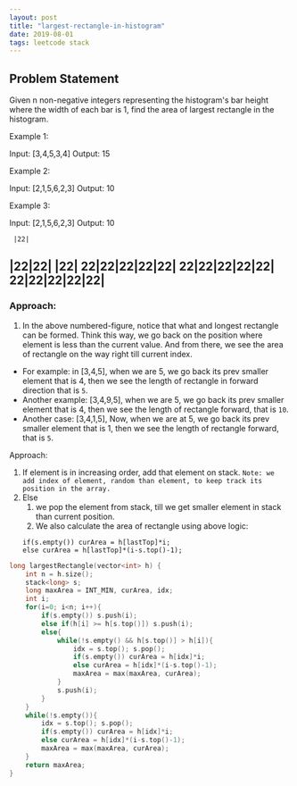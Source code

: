 ```yaml
---
layout: post
title: "largest-rectangle-in-histogram"
date: 2019-08-01
tags: leetcode stack
---
```


## Problem Statement
Given n non-negative integers representing the histogram's bar height where the width of each bar is 1, find the area of largest rectangle in the histogram.


Example 1:

Input: [3,4,5,3,4]
Output: 15

Example 2:

Input: [2,1,5,6,2,3]
Output: 10

Example 3:

Input: [2,1,5,6,2,3]
Output: 10


     
     |22|
  |22|22|  |22|
22|22|22|22|22|
22|22|22|22|22|
22|22|22|22|22|
----------------

### Approach:
1. In the above numbered-figure, notice that what and longest rectangle can be formed. 
Think this way, we go back on the position where element is less than the current value. And from there, we see the area of rectangle on the way right till current index. 
- For example: in [3,4,5], when we are 5, we go back its prev smaller element that is 4, then we see the length of rectangle in forward direction that is `5`.
- Another example: [3,4,9,5], when we are 5, we go back its prev smaller element that is 4, then we see the length of rectangle forward, that is `10`.
- Another case: [3,4,1,5], Now, when we are at 5, we go back its prev smaller element that is 1, then we see the length of rectangle forward, that is `5`.


Approach:
1. If element is in increasing order, add that element on stack. `Note: we add index of element, random than element, to keep track its position in the array.`
2. Else 
    1. we pop the element from stack, till we get smaller element in stack than current position. 
    2. We also calculate the area of rectangle using above logic:
    ```
    if(s.empty()) curArea = h[lastTop]*i;
    else curArea = h[lastTop]*(i-s.top()-1);
    ```



```c++
long largestRectangle(vector<int> h) {
    int n = h.size();
    stack<long> s;
    long maxArea = INT_MIN, curArea, idx;
    int i;
    for(i=0; i<n; i++){
        if(s.empty()) s.push(i);
        else if(h[i] >= h[s.top()]) s.push(i);
        else{
            while(!s.empty() && h[s.top()] > h[i]){
                idx = s.top(); s.pop();
                if(s.empty()) curArea = h[idx]*i;
                else curArea = h[idx]*(i-s.top()-1);
                maxArea = max(maxArea, curArea);
            }
            s.push(i);
        }
    }
    while(!s.empty()){
        idx = s.top(); s.pop();
        if(s.empty()) curArea = h[idx]*i;
        else curArea = h[idx]*(i-s.top()-1);
        maxArea = max(maxArea, curArea);
    }
    return maxArea;
}
```

